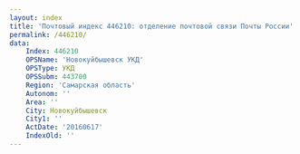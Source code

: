 ```yaml
---
layout: index
title: 'Почтовый индекс 446210: отделение почтовой связи Почты России'
permalink: /446210/
data:
    Index: 446210
    OPSName: 'Новокуйбышевск УКД'
    OPSType: УКД
    OPSSubm: 443700
    Region: 'Самарская область'
    Autonom: ''
    Area: ''
    City: Новокуйбышевск
    City1: ''
    ActDate: '20160617'
    IndexOld: ''
---
```

